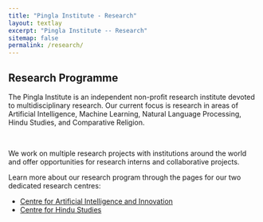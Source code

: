 ```yaml
---
title: "Pingla Institute - Research"
layout: textlay
excerpt: "Pingla Institute -- Research"
sitemap: false
permalink: /research/
---
```


## Research Programme 

The Pingla Institute is an independent non-profit research institute devoted to multidisciplinary research. Our current focus is research in areas of Artificial Intelligence, Machine Learning, Natural Language Processing, Hindu Studies, and Comparative Religion.

<br/>

We work on multiple research projects with institutions around the world and offer opportunities
for research interns and collaborative projects.
<br/>

Learn more about our research program through the pages for our two dedicated
research centres:
* [Centre for Artificial Intelligence and Innovation](/caii)
* [Centre for Hindu Studies](/chs)
 
<br/>
<br/>


